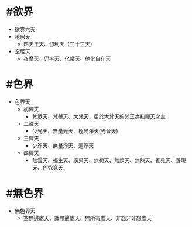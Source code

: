 # #欲界

* 欲界六天 
 * 地居天
   * 四天王天、忉利天（三十三天）
 * 空居天
   * 夜摩天、兜率天、化樂天、他化自在天

# #色界
* 色界天
  * 初禪天
    * 梵眾天、梵輔天、大梵天，居於大梵天的梵王為初禪天之主
  * 二禪天
    * 少光天、無量光天、極光淨天(光音天)
  * 三禪天
    * 少淨天、無量淨天、遍淨天
  * 四禪天
    * 無雲天、福生天、廣果天、無想天、無煩天、無熱天、善見天、善現天、色究竟天

# #無色界
* 無色界天 
  * 空無邊處天、識無邊處天、無所有處天、非想非非想處天